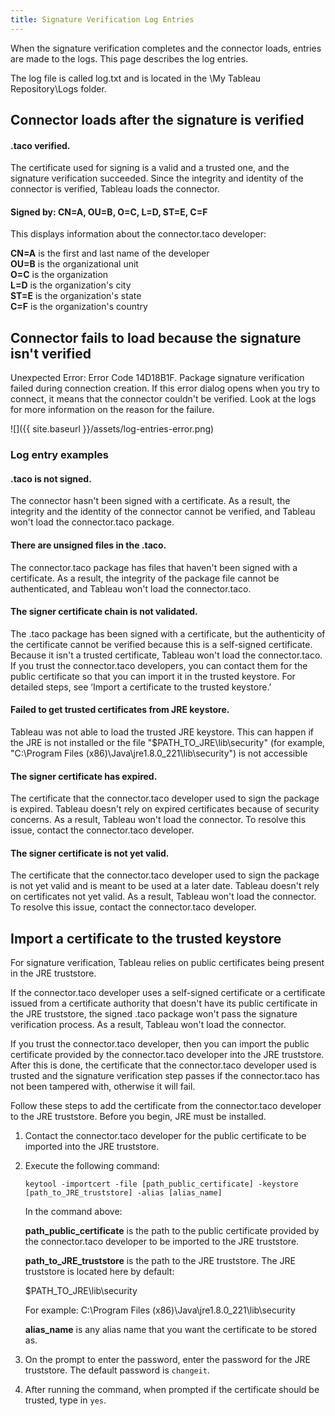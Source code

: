 ```yaml
---
title: Signature Verification Log Entries
---
```

 
When the signature verification completes and the connector loads, entries are made to the logs. This page describes the log entries. 

The log file is called log.txt and is located in the \My Tableau Repository\Logs folder.
 
## Connector loads after the signature is verified

#### .taco verified.

The certificate used for signing is a valid and a trusted one, and the signature verification succeeded. Since the integrity and identity of the connector is verified, Tableau loads the connector. 

#### Signed by: CN=A, OU=B, O=C, L=D, ST=E, C=F 

This displays information about the connector.taco developer:  

   **CN=A** is the first and last name of the developer   
   **OU=B** is the organizational unit   
   **O=C** is the organization  
   **L=D** is the organization's city  
   **ST=E** is the organization's state  
   **C=F** is the organization's country

## Connector fails to load because the signature isn't verified
Unexpected Error: Error Code 14D18B1F. Package signature verification failed during connection creation.
If this error dialog opens when you try to connect, it means that the connector couldn't be verified. Look at the logs for more information on the reason for the failure.

![]({{ site.baseurl }}/assets/log-entries-error.png) 

### Log entry examples
 
#### .taco is not signed.

The connector hasn't been signed with a certificate. As a result, the integrity and the identity of the connector cannot be verified, and Tableau won't load the connector.taco package. 

#### There are unsigned files in the .taco.

The connector.taco package has files that haven't been signed with a certificate. As a result, the integrity of the package file cannot be authenticated, and Tableau won't load the connector.taco. 

#### The signer certificate chain is not validated.

The .taco package has been signed with a certificate, but the authenticity of the certificate cannot be verified because this is a self-signed certificate. Because it isn't a trusted certificate, Tableau won't load the connector.taco. If you trust the connector.taco developers, you can contact them for the public certificate so that you can import it in the trusted keystore. For detailed steps, see ‘Import a certificate to the trusted keystore.’

#### Failed to get trusted certificates from JRE keystore.

Tableau was not able to load the trusted JRE keystore. This can happen if the JRE is not installed or the file "$PATH_TO_JRE\lib\security" (for example, "C:\Program Files (x86)\Java\jre1.8.0_221\lib\security") is not accessible 

#### The signer certificate has expired.

The certificate that the connector.taco developer used to sign the package is expired. Tableau doesn't rely on expired certificates because of security concerns. As a result, Tableau won't load the connector. To resolve this issue, contact the connector.taco developer. 

#### The signer certificate is not yet valid.

The certificate that the connector.taco developer used to sign the package is not yet valid and is meant to be used at a later date. Tableau doesn't rely on certificates not yet valid. As a result, Tableau won't load the connector. To resolve this issue, contact the connector.taco developer. 
 
## Import a certificate to the trusted keystore 
 
For signature verification, Tableau relies on public certificates being present in the JRE truststore.

If the connector.taco developer uses a self-signed certificate or a certificate issued from a certificate authority that doesn't have its public certificate in the JRE truststore, the signed .taco package won't pass the signature verification process. As a result, Tableau won't load the connector. 

If you trust the connector.taco developer, then you can import the public certificate provided by the connector.taco developer into the JRE truststore. After this is done, the certificate that the connector.taco developer used is trusted and the signature verification step passes if the connector.taco has not been tampered with, otherwise it will fail.

Follow these steps to add the certificate from the connector.taco developer to the JRE truststore. Before you begin, JRE must be installed.

1. Contact the connector.taco developer for the public certificate to be imported into the JRE truststore.

1. Execute the following command:  

   ```
   keytool -importcert -file [path_public_certificate] -keystore [path_to_JRE_truststore] -alias [alias_name] 
   ```
   In the command above: 

   **path_public_certificate** is the path to the public certificate provided by the connector.taco developer to be imported to the JRE truststore. 
 
   **path_to_JRE_truststore** is the path to the JRE truststore. The JRE truststore is located here by default:

      $PATH_TO_JRE\lib\security

      For example: C:\Program Files (x86)\Java\jre1.8.0_221\lib\security 
 
   **alias_name** is any alias name that you want the certificate to be stored as.

 
1. On the prompt to enter the password, enter the password for the JRE truststore. The default password is `changeit`.
 
1. After running the command, when prompted if the certificate should be trusted, type in `yes`. 

